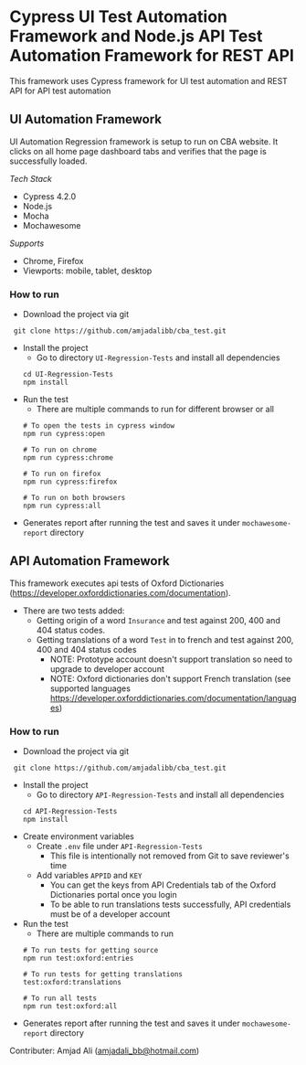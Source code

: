 # Cypress UI Test Automation Framework and Node.js API Test Automation Framework for REST API

This framework uses Cypress framework for UI test automation and REST API for API test automation

## UI Automation Framework

UI Automation Regression framework is setup to run on CBA website. It clicks on all home page dashboard tabs and verifies that the page is successfully loaded.

*Tech Stack*
* Cypress 4.2.0
* Node.js
* Mocha
* Mochawesome

*Supports*
* Chrome, Firefox 
* Viewports: mobile, tablet, desktop

### How to run


* Download the project via git
 ```
  git clone https://github.com/amjadalibb/cba_test.git
  ```
* Install the project
  * Go to directory `UI-Regression-Tests` and install all dependencies
  ```
  cd UI-Regression-Tests
  npm install
  ```
* Run the test
  * There are multiple commands to run for different browser or all
  ```
  # To open the tests in cypress window
  npm run cypress:open
  
  # To run on chrome
  npm run cypress:chrome
  
  # To run on firefox 
  npm run cypress:firefox
  
  # To run on both browsers
  npm run cypress:all
  ```
* Generates report after running the test and saves it under `mochawesome-report` directory

## API Automation Framework

This framework executes api tests of Oxford Dictionaries (https://developer.oxforddictionaries.com/documentation). 

* There are two tests added:
  * Getting origin of a word `Insurance` and test against 200, 400 and 404 status codes.
  * Getting translations of a word `Test` in to french and test against 200, 400 and 404 status codes
    * NOTE: Prototype account doesn't support translation so need to upgrade to developer account
    * NOTE: Oxford dictionaries don't support French translation (see supported languages https://developer.oxforddictionaries.com/documentation/languages)
    
### How to run

* Download the project via git
 ```
  git clone https://github.com/amjadalibb/cba_test.git
  ```
* Install the project
  * Go to directory `API-Regression-Tests` and install all dependencies
  ```
  cd API-Regression-Tests
  npm install
  ```
* Create environment variables
  * Create `.env` file under `API-Regression-Tests`
    * This file is intentionally not removed from Git to save reviewer's time
  * Add variables `APPID` and `KEY`
    * You can get the keys from API Credentials tab of the Oxford Dictionaries portal once you login
    * To be able to run translations tests successfully, API credentials must be of a developer account
* Run the test
  * There are multiple commands to run
  ```
  # To run tests for getting source
  npm run test:oxford:entries
  
  # To run tests for getting translations
  test:oxford:translations
  
  # To run all tests
  npm run test:oxford:all
  ```
* Generates report after running the test and saves it under `mochawesome-report` directory

Contributer: Amjad Ali (amjadali_bb@hotmail.com)
